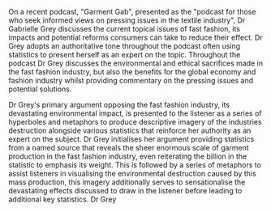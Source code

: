 On a recent podcast, "Garment Gab", presented as the "podcast for those who seek informed views on pressing issues in the textile industry", Dr Gabrielle Grey discusses the current topical issues of fast fashion, its impacts and potential reforms consumers can take to reduce their effect. Dr Grey adopts an authoritative tone throughout the podcast often using statistics to present herself as an expert on the topic. Throughout the podcast Dr Grey discusses the environmental and ethical sacrifices made in the fast fashion industry, but also the benefits for the global economy and fashion industry whilst providing commentary on the pressing issues and potential solutions.

Dr Grey's primary argument opposing the fast fashion industry, its devastating environmental impact, is presented to the listener as a series of hyperboles and metaphors to produce descriptive imagery of the industries destruction alongside various statistics that reinforce her authority as an expert on the subject. Dr Grey initialises her argument providing statistics from a named source that reveals the sheer enormous scale of garment production in the fast fashion industry, even reiterating the billion in the statistic to emphasis its weight. This is followed by a series of metaphors to assist listeners in visualising the environmental destruction caused by this mass production, this imagery additionally serves to sensationalise the devastating effects discussed to draw in the listener before leading to additional key statistics. Dr Grey  